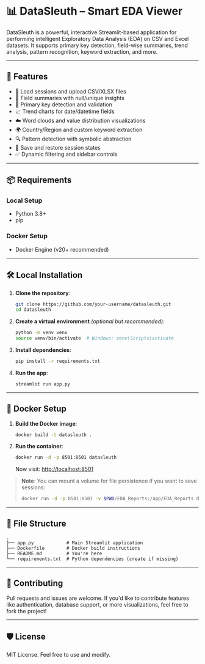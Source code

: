 # 📊 DataSleuth – Smart EDA Viewer

DataSleuth is a powerful, interactive Streamlit-based application for performing intelligent Exploratory Data Analysis (EDA) on CSV and Excel datasets. It supports primary key detection, field-wise summaries, trend analysis, pattern recognition, keyword extraction, and more.

---

## 🚀 Features

- 📂 Load sessions and upload CSV/XLSX files  
- 🧾 Field summaries with null/unique insights  
- 🔎 Primary key detection and validation  
- 📈 Trend charts for date/datetime fields  
- ☁️ Word clouds and value distribution visualizations  
- 🌍 Country/Region and custom keyword extraction  
- 🔍 Pattern detection with symbolic abstraction  
- 💾 Save and restore session states  
- ✅ Dynamic filtering and sidebar controls

---

## 📦 Requirements

### Local Setup
- Python 3.8+
- pip

### Docker Setup
- Docker Engine (v20+ recommended)

---

## 🛠️ Local Installation

1. **Clone the repository**:

   ```bash
   git clone https://github.com/your-username/datasleuth.git
   cd datasleuth
   ```

2. **Create a virtual environment** _(optional but recommended)_:

   ```bash
   python -m venv venv
   source venv/bin/activate  # Windows: venv\Scripts\activate
   ```

3. **Install dependencies**:

   ```bash
   pip install -r requirements.txt
   ```

4. **Run the app**:

   ```bash
   streamlit run app.py
   ```

---

## 🐳 Docker Setup

1. **Build the Docker image**:

   ```bash
   docker build -t datasleuth .
   ```

2. **Run the container**:

   ```bash
   docker run -d -p 8501:8501 datasleuth
   ```

   Now visit: [http://localhost:8501](http://localhost:8501)

> **Note**: You can mount a volume for file persistence if you want to save sessions:
>
> ```bash
> docker run -d -p 8501:8501 -v $PWD/EDA_Reports:/app/EDA_Reports datasleuth
> ```

---

## 📁 File Structure

```
.
├── app.py            # Main Streamlit application
├── Dockerfile        # Docker build instructions
├── README.md         # You're here
└── requirements.txt  # Python dependencies (create if missing)
```
---

## 🤝 Contributing

Pull requests and issues are welcome. If you'd like to contribute features like authentication, database support, or more visualizations, feel free to fork the project!

---

## 🛡️ License

MIT License. Feel free to use and modify.